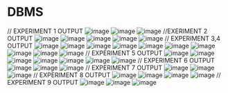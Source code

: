 # DBMS
// EXPERIMENT 1 OUTPUT
![image](https://user-images.githubusercontent.com/112066270/193840780-d663b4cc-5b0c-4295-93d0-d8c62b862d5a.png)
![image](https://user-images.githubusercontent.com/112066270/193840933-8524c2f7-34c7-478a-b4e0-f9e1b26446b8.png)
![image](https://user-images.githubusercontent.com/112066270/193841027-2529e00b-ec70-4244-958d-de9d3cc92668.png)
//EXERIMENT 2 OUTPUT
![image](https://user-images.githubusercontent.com/112066270/193849814-a29f8018-c684-43e0-8f8b-0d32cc5ee822.png)
![image](https://user-images.githubusercontent.com/112066270/193849898-54896184-e44e-4dc7-81de-c0cbe0458679.png)
![image](https://user-images.githubusercontent.com/112066270/193850017-70e5cba7-eab2-457e-9599-1aa36c7000c2.png)
![image](https://user-images.githubusercontent.com/112066270/193850148-ee34d8ca-470c-4467-badc-82d101246c26.png)
![image](https://user-images.githubusercontent.com/112066270/193850223-2a002f37-492e-4ead-a85a-37f62bf6377e.png)
// EXPERIMENT 3,4 OUTPUT
![image](https://user-images.githubusercontent.com/112066270/193853842-7b80f0cc-ac3d-49b3-8e26-b72a881cf940.png)
![image](https://user-images.githubusercontent.com/112066270/193853932-398c4355-39a1-4a7c-b48f-52be769f96f9.png)
![image](https://user-images.githubusercontent.com/112066270/193854200-f480ea68-b982-46e3-8938-e62a96dee74f.png)
![image](https://user-images.githubusercontent.com/112066270/193854425-8f69ca98-6e1b-472a-bfc0-d5091fb52461.png)
![image](https://user-images.githubusercontent.com/112066270/193854660-e16ba615-f1c8-4f8a-928e-4310c35b7966.png)
![image](https://user-images.githubusercontent.com/112066270/193855009-8c0a611e-edc2-44b4-bfb4-b08462dd6fc6.png)
![image](https://user-images.githubusercontent.com/112066270/193855141-59ee87eb-2cce-456d-b1d1-6a9674ad77c5.png)
![image](https://user-images.githubusercontent.com/112066270/193855237-a63012e5-7000-418e-8549-7d90c007b56c.png)
![image](https://user-images.githubusercontent.com/112066270/193855318-337b17b1-da29-4b18-a821-b489b6196855.png)
![image](https://user-images.githubusercontent.com/112066270/193855387-40bd5795-21d7-43fc-8fbb-21f7a6cae438.png)
// EXPERIMENT 5 OUTPUT
![image](https://user-images.githubusercontent.com/112066270/193856605-3add956e-8d16-44f4-833d-8ddbebb213f5.png)
![image](https://user-images.githubusercontent.com/112066270/193856703-e47b46a8-7c5a-4a8e-bab3-034715d3dcec.png)
![image](https://user-images.githubusercontent.com/112066270/193856767-23aef657-c1d6-4a5d-9023-7d2572baa5ad.png)
![image](https://user-images.githubusercontent.com/112066270/193856966-737795fa-4758-4174-9560-33a8d0016992.png)
![image](https://user-images.githubusercontent.com/112066270/193857029-d95da6e2-a6d1-4bab-94ad-41ba4f951f55.png)
![image](https://user-images.githubusercontent.com/112066270/193857091-a22571c4-86ed-48d4-9633-8285f2a029f4.png)
![image](https://user-images.githubusercontent.com/112066270/193857139-9edd7900-8fb3-406d-8ece-0402a52361bc.png)
// EXPERIMENT 6 OUTPUT
![image](https://user-images.githubusercontent.com/112066270/193858522-4a8a0a1a-098b-4e5b-a42e-8632e578122d.png)
![image](https://user-images.githubusercontent.com/112066270/193858637-091211e7-937f-4d39-ba7e-0ca4cc985a57.png)
![image](https://user-images.githubusercontent.com/112066270/193858718-649e68fe-5b24-4cb8-bb61-2bc174965c5c.png)
// EXPERIMENT 7 OUTPUT
![image](https://user-images.githubusercontent.com/112066270/193859316-f1ed74f4-7be6-4905-b052-34b461f78509.png)
![image](https://user-images.githubusercontent.com/112066270/193859414-25e51bd9-c661-4a73-9b69-89c9d04bd507.png)
![image](https://user-images.githubusercontent.com/112066270/193859503-b99438fc-3616-4e8e-b2a5-dd759391484b.png)
// EXPERIMENT 8 OUTPUT
![image](https://user-images.githubusercontent.com/112066270/193859930-0f20164a-7799-4204-9fdd-afbf4278c8a3.png)
![image](https://user-images.githubusercontent.com/112066270/193859988-94b961e8-8502-4ce5-adc1-70d2905f3852.png)
![image](https://user-images.githubusercontent.com/112066270/193860056-8ae4883f-9ced-4f7b-a678-063f45b116e4.png)
![image](https://user-images.githubusercontent.com/112066270/193860160-b798dc08-945a-4792-a6bb-1ed3f6159bed.png)
// EXPERIMENT 9 OUTPUT
![image](https://user-images.githubusercontent.com/112066270/193860586-a15e7ea8-c44e-4f4d-bf77-ced686ae460c.png)
![image](https://user-images.githubusercontent.com/112066270/193860799-1b5edc25-2171-45c2-968e-dfa7bb459e29.png)
![image](https://user-images.githubusercontent.com/112066270/193860880-b02fd023-b246-4db0-87fa-5c13dc4f43c0.png)
